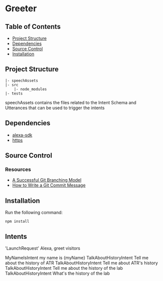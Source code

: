 # Greeter

## Table of Contents

- [Project Structure](#project-structure)
- [Dependencies](#dependencies)
- [Source Control](#source-control)
- [Installation](#installation)

## Project Structure

```
|- speechAssets
|- src
	|- node_modules 
|- tests
```

speechAssets contains the files related to the Intent Schema and Utterances that can be used to trigger the intents

## Dependencies

- [alexa-sdk](https://www.npmjs.com/package/alexa-sdk)
- [https](#)

## Source Control

### Resources
- [A Successful Git Branching Model](http://nvie.com/posts/a-successful-git-branching-model/)
- [How to Write a Git Commit Message](http://chris.beams.io/posts/git-commit/)

## Installation

Run the following command:

```
npm install
```

## Intents

'LaunchRequest' Alexa, greet visitors

MyNameIsIntent my name is {myName}
TalkAboutHistoryIntent Tell me about the history of ATR
TalkAboutHistoryIntent Tell me about ATR's history
TalkAboutHistoryIntent Tell me about the history of the lab
TalkAboutHistoryIntent What's the history of the lab